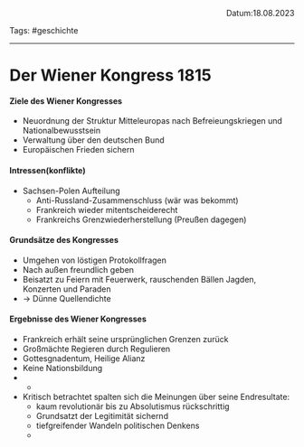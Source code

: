 <p align="right">Datum:18.08.2023</p>

Tags: #geschichte 

---

# Der Wiener Kongress 1815
#### Ziele des Wiener Kongresses
- Neuordnung der Struktur Mitteleuropas nach Befreieungskriegen und Nationalbewusstsein
- Verwaltung über den deutschen Bund
- Europäischen Frieden sichern

#### Intressen(konflikte)
- Sachsen-Polen Aufteilung
	- Anti-Russland-Zusammenschluss (wär was bekommt)
	 - Frankreich wieder mitentscheiderecht
	 - Frankreichs Grenzwiederherstellung (Preußen dagegen)
#### Grundsätze des Kongresses
- Umgehen von löstigen Protokollfragen
- Nach außen freundlich geben
- Beisatzt zu Feiern mit Feuerwerk, rauschenden Bällen Jagden, Konzerten und Paraden 
- → Dünne Quellendichte

#### Ergebnisse des Wiener Kongresses 
- Frankreich erhält seine ursprünglichen Grenzen zurück
- Großmächte Regieren durch Regulieren
- Gottesgnadentum, Heilige Alianz
- Keine Nationsbildung
- -
- Kritisch betrachtet spalten sich die Meinungen über seine Endresultate:
	- kaum revolutionär bis zu Absolutismus rückschrittig
	- Grundsatzt der Legitimität sichernd
	- tiefgreifender Wandeln politischen Denkens
	- 